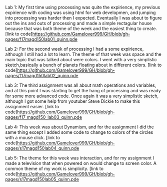 Lab 1: My first time using processing was quite the expirience, my previous expirience with coding was using html for web developmen, and jumping into processing was harder then I expected. Eventually I was about to figure out the ins and outs of processing and made a simple rectagular house because that was both theme of the week and the easiest thing to create. [link to code]https://github.com/Gamelover999/GH/blob/gh-pages/f17magd150lab01_quinn.pde



Lab 2: For the second week of processing I had a some expirience, although I still had a lot to learn. The theme of that week was space and the main topic that was talked about were colors. I went with a very simplistic sketch,basically a bunch of planets floating about in different colors. [link to code]https://github.com/Gamelover999/GH/blob/gh-pages/f17magd150lab02_quinn.pde



Lab 3: The third assignment was all about math operations and variables, and at this point I was starting to get the hang of processing and was ready for some more advanced code. Once again it was a very simplistic sketch, although I got some help from youtuber Steve Dickie to make this assignment easier. [link to code]https://github.com/Gamelover999/GH/blob/gh-pages/f17_magd150_lab03_quinn.pde

Lab 4: This week was about Dynamism, and for the assignment I did the same thing except I added some code to change to colors of the circles with a mouse click. [link to code]https://github.com/Gamelover999/GH/blob/gh-pages/s17magd150lab04_quinn.pde



Lab 5: The theme for this week was interaction, and for my assignment I made a television that when powered on would change to screen color. A common theme of my work is simplicity. [link to code]https://github.com/Gamelover999/GH/blob/gh-pages/s17magd150lab05_quinn.pde
